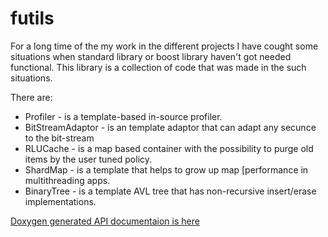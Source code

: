 # futils
For a long time of the my work in the different projects I have cought some situations when standard library or boost library haven't got needed functional.
This library is a collection of code that was made in the such situations.

There are:
- Profiler - is a template-based in-source profiler. 
- BitStreamAdaptor - is an template adaptor that can adapt any secunce to the bit-stream
- RLUCache - is a map based container with the possibility to purge old items by the user tuned policy.
- ShardMap - is a template that helps to grow up map [performance in multithreading apps.
- BinaryTree - is a template AVL tree that has non-recursive insert/erase implementations.

[Doxygen generated API documentaion is here](https://olexiykhokhlov.github.io/futils/)

